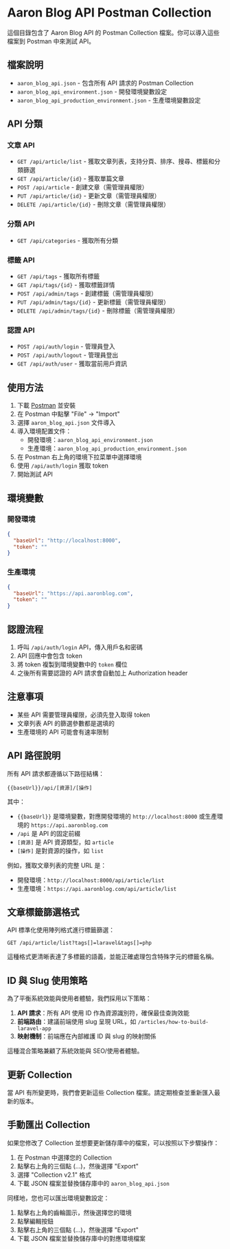 # Aaron Blog API Postman Collection

這個目錄包含了 Aaron Blog API 的 Postman Collection 檔案。你可以導入這些檔案到 Postman 中來測試 API。

## 檔案說明

- `aaron_blog_api.json` - 包含所有 API 請求的 Postman Collection
- `aaron_blog_api_environment.json` - 開發環境變數設定
- `aaron_blog_api_production_environment.json` - 生產環境變數設定

## API 分類

### 文章 API

- `GET /api/article/list` - 獲取文章列表，支持分頁、排序、搜尋、標籤和分類篩選
- `GET /api/article/{id}` - 獲取單篇文章
- `POST /api/article` - 創建文章（需管理員權限）
- `PUT /api/article/{id}` - 更新文章（需管理員權限）
- `DELETE /api/article/{id}` - 刪除文章（需管理員權限）

### 分類 API
- `GET /api/categories` - 獲取所有分類

### 標籤 API
- `GET /api/tags` - 獲取所有標籤
- `GET /api/tags/{id}` - 獲取標籤詳情
- `POST /api/admin/tags` - 創建標籤（需管理員權限）
- `PUT /api/admin/tags/{id}` - 更新標籤（需管理員權限）
- `DELETE /api/admin/tags/{id}` - 刪除標籤（需管理員權限）

### 認證 API

- `POST /api/auth/login` - 管理員登入
- `POST /api/auth/logout` - 管理員登出
- `GET /api/auth/user` - 獲取當前用戶資訊

## 使用方法

1. 下載 [Postman](https://www.postman.com/downloads/) 並安裝
2. 在 Postman 中點擊 "File" -> "Import"
3. 選擇 `aaron_blog_api.json` 文件導入
4. 導入環境配置文件：
   - 開發環境：`aaron_blog_api_environment.json`
   - 生產環境：`aaron_blog_api_production_environment.json`
5. 在 Postman 右上角的環境下拉菜單中選擇環境
6. 使用 `/api/auth/login` 獲取 token
7. 開始測試 API

## 環境變數

### 開發環境

```json
{
  "baseUrl": "http://localhost:8000",
  "token": ""
}
```

### 生產環境

```json
{
  "baseUrl": "https://api.aaronblog.com",
  "token": ""
}
```

## 認證流程

1. 呼叫 `/api/auth/login` API，傳入用戶名和密碼
2. API 回應中會包含 token
3. 將 token 複製到環境變數中的 `token` 欄位
4. 之後所有需要認證的 API 請求會自動加上 Authorization header

## 注意事項

- 某些 API 需要管理員權限，必須先登入取得 token
- 文章列表 API 的篩選參數都是選填的
- 生產環境的 API 可能會有速率限制

## API 路徑說明

所有 API 請求都遵循以下路徑結構：

```
{{baseUrl}}/api/[資源]/[操作]
```

其中：
- `{{baseUrl}}` 是環境變數，對應開發環境的 `http://localhost:8000` 或生產環境的 `https://api.aaronblog.com`
- `/api` 是 API 的固定前綴
- `[資源]` 是 API 資源類型，如 `article`
- `[操作]` 是對資源的操作，如 `list`

例如，獲取文章列表的完整 URL 是：
- 開發環境：`http://localhost:8000/api/article/list`
- 生產環境：`https://api.aaronblog.com/api/article/list`

## 文章標籤篩選格式

API 標準化使用陣列格式進行標籤篩選：

```
GET /api/article/list?tags[]=laravel&tags[]=php
```

這種格式更清晰表達了多標籤的語義，並能正確處理包含特殊字元的標籤名稱。

## ID 與 Slug 使用策略

為了平衡系統效能與使用者體驗，我們採用以下策略：

1. **API 請求**：所有 API 使用 ID 作為資源識別符，確保最佳查詢效能
2. **前端路由**：建議前端使用 slug 呈現 URL，如 `/articles/how-to-build-laravel-app`
3. **映射機制**：前端應在內部維護 ID 與 slug 的映射關係

這種混合策略兼顧了系統效能與 SEO/使用者體驗。

## 更新 Collection

當 API 有所變更時，我們會更新這些 Collection 檔案。請定期檢查並重新匯入最新的版本。

## 手動匯出 Collection

如果您修改了 Collection 並想要更新儲存庫中的檔案，可以按照以下步驟操作：

1. 在 Postman 中選擇您的 Collection
2. 點擊右上角的三個點 (...)，然後選擇 "Export"
3. 選擇 "Collection v2.1" 格式
4. 下載 JSON 檔案並替換儲存庫中的 `aaron_blog_api.json`

同樣地，您也可以匯出環境變數設定：

1. 點擊右上角的齒輪圖示，然後選擇您的環境
2. 點擊編輯按鈕
3. 點擊右上角的三個點 (...)，然後選擇 "Export"
4. 下載 JSON 檔案並替換儲存庫中的對應環境檔案 